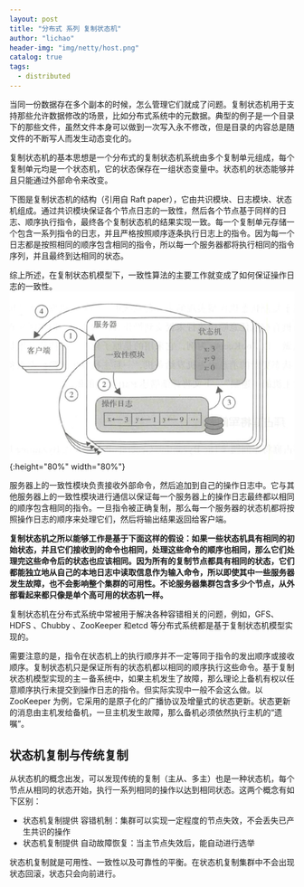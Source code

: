 ```yaml
---
layout: post
title: "分布式 系列 复制状态机"
author: "lichao"
header-img: "img/netty/host.png"
catalog: true
tags:
  - distributed
---
```


当同一份数据存在多个副本的时候，怎么管理它们就成了问题。复制状态机用于支持那些允许数据修改的场景，比如分布式系统中的元数据。典型的例子是一个目录下的那些文件，虽然文件本身可以做到一次写入永不修改，但是目录的内容总是随文件的不断写人而发生动态变化的。

复制状态机的基本思想是一个分布式的复制状态机系统由多个复制单元组成，每个复制单元均是一个状态机，它的状态保存在一组状态变量中。状态机的状态能够并且只能通过外部命令来改变。

下图是复制状态机的结构（引用自 Raft paper），它由共识模块、日志模块、状态机组成。通过共识模块保证各个节点日志的一致性，然后各个节点基于同样的日志、顺序执行指令，最终各个复制状态机的结果实现一致。每一个复制单元存储一个包含一系列指令的日志，并且严格按照顺序逐条执行日志上的指令。因为每一个日志都是按照相同的顺序包含相同的指令，所以每一个服务器都将执行相同的指令序列，并且最终到达相同的状态。

综上所述，在复制状态机模型下，一致性算法的主要工作就变成了如何保证操作日志的一致性。
![复制状态机](/img/distributed/复制状态机.png){:height="80%" width="80%"}

服务器上的一致性模块负责接收外部命令，然后追加到自己的操作日志中。它与其他服务器上的一致性模块进行通信以保证每一个服务器上的操作日志最终都以相同的顺序包含相同的指令。一旦指令被正确复制，那么每一个服务器的状态机都将按照操作日志的顺序来处理它们，然后将输出结果返回给客户端。

**复制状态机之所以能够工作是基于下面这样的假设：如果一些状态机具有相同的初始状态，并且它们接收到的命令也相同，处理这些命令的顺序也相同，那么它们处理完这些命令后的状态也应该相同。因为所有的复制节点都具有相同的状态，它们都能独立地从自己的本地日志中读取信息作为输入命令，所以即使其中一些服务器发生故障，也不会影响整个集群的可用性。不论服务器集群包含多少个节点，从外部看起来都只像是单个高可用的状态机一样。**

复制状态机在分布式系统中常被用于解决各种容错相关的问题，例如，GFS、HDFS 、Chubby 、ZooKeeper 和etcd 等分布式系统都是基于复制状态机模型实现的。

需要注意的是，指令在状态机上的执行顺序并不一定等同于指令的发出顺序或接收顺序。复制状态机只是保证所有的状态机都以相同的顺序执行这些命令。基于复制状态机模型实现的主－备系统中，如果主机发生了故障，那么理论上备机有权以任意顺序执行未提交到操作日志的指令。但实际实现中一般不会这么做。以 ZooKeeper 为例，它采用的是原子化的广播协议及增量式的状态更新。状态更新的消息由主机发给备机，一旦主机发生故障，那么备机必须依然执行主机的“遗嘱”。

## 状态机复制与传统复制
从状态机的概念出发，可以发现传统的复制（主从、多主）也是一种状态机，每个节点从相同的状态开始，执行一系列相同的操作以达到相同状态。这两个概念有如下区别：

* 状态机复制提供 容错机制：集群可以实现一定程度的节点失效，不会丢失已产生共识的操作
* 状态机复制提供 自动故障恢复：当主节点失效后，能自动进行选举

状态机复制就是可用性、一致性以及可靠性的平衡。在状态机复制集群中不会出现状态回滚，状态只会向前进行。